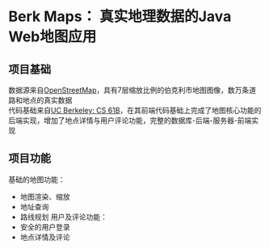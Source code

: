 # Berk Maps： 真实地理数据的Java Web地图应用
## 项目基础
数据源来自[OpenStreetMap](https://www.openstreetmap.org/)，具有7层缩放比例的伯克利市地图图像，数万条道路和地点的真实数据 <br>
代码基础来自[UC Berkeley: CS 61B](https://sp18.datastructur.es/index.html)，在其前端代码基础上完成了地图核心功能的后端实现，增加了地点详情与用户评论功能，完整的数据库-后端-服务器-前端实现 <br>
## 项目功能
基础的地图功能：
* 地图渲染、缩放
* 地址查询
* 路线规划
用户及评论功能：
* 安全的用户登录
* 地点详情及评论
